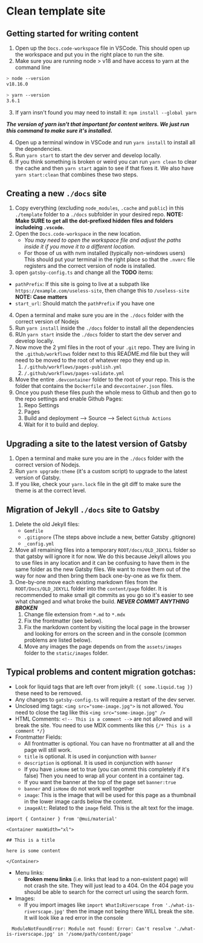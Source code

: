 # Clean template site

## Getting started for writing content

1. Open up the `Docs.code-workspace` file in VSCode. This should open up the workspace and put you in the right place to run the site.
2. Make sure you are running node > v18 and have access to yarn at the command line

```bash
> node --version
v18.16.0

> yarn --version
3.6.1
```

3. If yarn insn't found you may need to install it: `npm install --global yarn`

***The version of yarn isn't that important for content writers. We just run this command to make sure it's installed.***

4. Open up a terminal window in VSCode and run `yarn install` to install all the dependencies.
5. Run `yarn start` to start the dev server and develop locally.
6. If you think something is broken or weird you can run `yarn clean` to clear the cache and then `yarn start` again to see if that fixes it. We also have `yarn start:clean` that combines these two steps.


## Creating a new `./docs` site

1. Copy everything (excluding `node_modules`, `.cache` and `public`) in this `./template` folder to a `./docs` subfolder in your desired repo. **NOTE: Make SURE to get all the dot-prefixed hidden files and folders includeing `.vscode`.**
2. Open the `Docs.code-workspace` in the new location. 
   - *You may need to open the workspace file and adjust the paths inside it if you move it to a different location.*
   - For those of us with nvm installed (typically non-windows users) This should put your terminal in the right place so that the `.nvmrc` file registers and the correct version of node is installed. 
3. open `gatsby-config.ts` and change all the **TODO** items:
  - `pathPrefix`: If this site is going to live at a subpath like `https://example.com/useless-site`, then change this to `/useless-site` **NOTE: Case matters**
  - `start_url`: Should match the `pathPrefix` if you have one
4. Open a terminal and make sure you are in the `./docs` folder with the correct version of Nodejs
5. Run `yarn install` inside the `./docs` folder to install all the dependencies
6. RUn `yarn start` inside the `./docs` folder to start the dev server and develop locally.
7. Now move the 2 yml files in the root of your `.git` repo. They are living in the `.github/workflows` folder next to this README.md file but they will need to be moved to the root of whatever repo they end up in.
   1. `/.github/workflows/pages-publish.yml`
   2. `/.github/workflows/pages-validate.yml`
8. Move the entire `.devcontainer` folder to the root of your repo. This is the folder that contains the `Dockerfile` and `devcontainer.json` files.
9. Once you push these files push the whole mess to Github and then go to the repo settings and enable Github Pages:
   1. Repo Settings
   2. Pages
   3. Build and deployment --> Source --> Select `Github Actions`
   4. Wait for it to build and deploy.

## Upgrading a site to the latest version of Gatsby

1. Open a terminal and make sure you are in the `./docs` folder with the correct version of Nodejs.
2. Run `yarn upgrade:theme` (it's a custom script) to upgrade to the latest version of Gatsby.
3. If you like, check your `yarn.lock` file in the git diff to make sure the theme is at the correct level.

## Migration of Jekyll `./docs` site to Gatsby

1. Delete the old Jekyll files:
   - `Gemfile`
   - `.gitignore` (The steps above include a new, better Gatsby .gitignore)
   - `_config.yml`
2. Move all remaining files into a temporary `ROOT/docs/OLD_JEKYLL` folder so that gatsby will ignore it for now. We do this because Jekyll allows you to use files in any location and it can be confusing to have them in the same folder as the new Gatsby files. We want to move them out of the way for now and then bring them back one-by-one as we fix them.
2. One-by-one move each existing markdown files from the `ROOT/Docs/OLD_JEKYLL` folder into the `content/page` folder. It is recommended to make small git commits as you go so it's easier to see what changed and what broke the build. ***NEVER COMMIT ANYTHING BROKEN***
   1. Change file extension from `*.md` to `*.mdx` 
   2. Fix the frontmatter (see below).
   3. Fix the markdown content by visiting the local page in the browser and looking for errors on the screen and in the console (common problems are listed below).
   4. Move any images the page depends on from the `assets/images` folder to the `static/images` folder.


## Typical problems and content migration gotchas:

- Look for liquid tags that are left over from jekyll: `{{ some.liquid.tag }}` these need to be removed.
- Any changes to `gatsby-config.ts` will require a restart of the dev server.
- Unclosed img tags: `<img src="some-image.jpg">` is not allowed. You need to close the tag like this `<img src="some-image.jpg" />`
- HTML Comments: `<!-- This is a comment -->` are not allowed and will break the site. You need to use MDX comments like this `{/* This is a comment */}`
- Frontmatter Fields:
    - All frontmatter is optional. You can have no frontmatter at all and the page will still work.
    - `title` is optional. It is used in conjunction with `banner`
    - `description` is optional. It is used in conjunction with `banner`
    - If you have `isHome` set to true (you can ommit this completely if it's false) Then you need to wrap all your content in a container tag.
    - If you want the banner at the top of the page set `banner:true`
    - `banner` and `isHome` do not work well together
    - `image`: This is the image that will be used for this page as a thumbnail in the lower image cards below the content.
    - `imageAlt`: Related to the `image` field. This is the alt text for the image.

```mdx
import { Container } from '@mui/material'

<Container maxWidth="xl">

## This is a title

here is some content

</Container>
```


- Menu links: 
    - **Broken menu links** (i.e. links that lead to a non-existent page) will not crash the site. They will just lead to a 404. On the 404 page you should be able to search for the correct url using the search form.
- Images: 
    - If you import images like `import WhatIsRiverscape from './what-is-riverscape.jpg'` then the image not being there WILL break the site. It will look like a red error in the console

```
  ModuleNotFoundError: Module not found: Error: Can't resolve './what-is-riverscape.jpg' in '/some/path/content/page'
```
